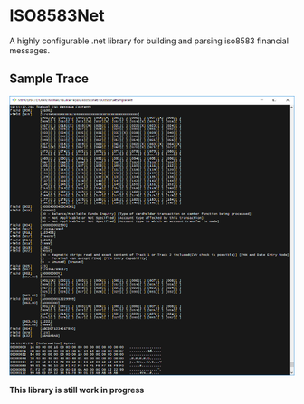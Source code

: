 # **ISO8583Net**

A highly configurable .net library for building and parsing iso8583 financial messages. 

## **Sample Trace**
![image](site/images/output.png)

**This library is still work in progress**